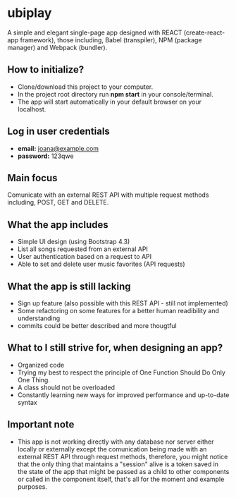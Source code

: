# ubiplay
A simple and elegant single-page app designed with REACT (create-react-app framework), those including, Babel (transpiler), NPM (package manager) and Webpack (bundler).

## How to initialize? ##
+ Clone/download this project to your computer. 
+ In the project root directory run **npm start** in your console/terminal.
+ The app will start automatically in your default browser on your localhost.

## Log in user credentials ##
+ **email:** joana@example.com
+ **password:** 123qwe

## Main focus
Comunicate with an external REST API with multiple request methods including, POST, GET and DELETE.

## What the app includes
+ Simple UI design (using Bootstrap 4.3)
+ List all songs requested from an external API
+ User authentication based on a request to API
+ Able to set and delete user music favorites (API requests)

## What the app is still lacking
+ Sign up feature (also possible with this REST API - still not implemented)
+ Some refactoring on some features for a better human readibility and understanding
+ commits could be better described and more thougtful

## What to I still strive for, when designing an app?
+ Organized code
+ Trying my best to respect the principle of One Function Should Do Only One Thing.
+ A class should not be overloaded
+ Constantly learning new ways for improved performance and up-to-date syntax


## Important note
+ This app is not working directly with any database nor server either locally or externally except 
the comunication being made with an external REST API through request methods, 
therefore, you might notice that the only thing that maintains a "session" 
alive is a token saved in the state of the app that might be passed as a child to other components or called in the component itself, that's all for the moment and example purposes.
